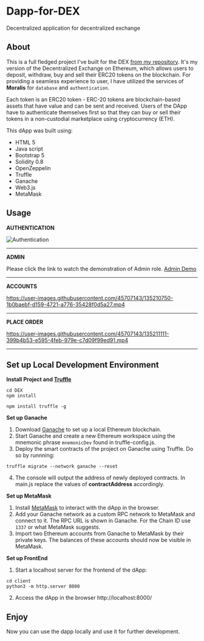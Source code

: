 # Dapp-for-DEX
Decentralized application for decentralized exchange

## About
This is a full fledged project I've built for the DEX [from my repository](https://github.com/tagupta/DEX). It's my version of the Decentralized Exchange on Ethereum, which allows users to deposit, withdraw, buy and sell their ERC20 tokens on the blockchain. For providing a seamless experience to user, I have utilized the services of **Moralis** for ```database``` and ```authentication```.

Each token is an ERC20 token - ERC-20 tokens are blockchain-based assets that have value and can be sent and received. Users of the DApp have to authenticate themselves first so that they can buy or sell their tokens in a non-custodial marketplace using cryptocurrency (ETH).


This dApp was built using:

* HTML 5
* Java script
* Bootstrap 5
* Solidity 0.8
* OpenZeppelin
* Truffle
* Ganache
* Web3.js
* MetaMask

## Usage
**AUTHENTICATION**

![Authentication](https://user-images.githubusercontent.com/45707143/135210266-ebe4876c-e733-4a30-8de2-2a20e7aa6720.gif)
*****

**ADMIN**

Please click the link to watch the demonstration of Admin role.
[Admin Demo](https://drive.google.com/file/d/1Ju0IVvJccvRy06RXsgM7gsE8oWOLhgvC/view?usp=sharing)
*****

**ACCOUNTS**

https://user-images.githubusercontent.com/45707143/135210750-1b0baebf-d159-4721-a776-35428f0d5a27.mp4
*****


**PLACE ORDER**

https://user-images.githubusercontent.com/45707143/135211111-399b4b53-e595-4feb-979e-c7d09f99ed91.mp4
*****


## Set up Local Development Environment
**Install Project and [Truffle](https://www.trufflesuite.com/truffle)**

```
cd DEX
npm install
```
```
npm install truffle -g
```
**Set up Ganache**
1. Download [Ganache](https://www.trufflesuite.com/ganache) to set up a local Ethereum blockchain.
2. Start Ganache and create a new Ethereum workspace using the mnemonic phrase ```mnemonicDev``` found in truffle-config.js.
3. Deploy the smart contracts of the project on Ganache using Truffle. Do so by runnning:
``` 
truffle migrate --network ganache --reset

```
4. The console will output the address of newly deployed contracts. In main.js replace the values of **contractAddress** accordingly.

**Set up MetaMask**
1. Install [MetaMask](https://metamask.io/) to interact with the dApp in the browser.
2. Add your Ganache network as a custom RPC network to MetaMask and connect to it. The RPC URL is shown in Ganache. For the Chain ID use ```1337``` or what MetaMask suggests.
3. Import two Ethereum accounts from Ganache to MetaMask by their private keys. The balances of these accounts should now be visible in MetaMask.

**Set up FrontEnd**
1. Start a localhost server for the frontend of the dApp:
```
cd client
python3 -m http.server 8000
```
2. Access the dApp in the browser http://localhost:8000/

## Enjoy
Now you can use the dapp locally and use it for further development.
